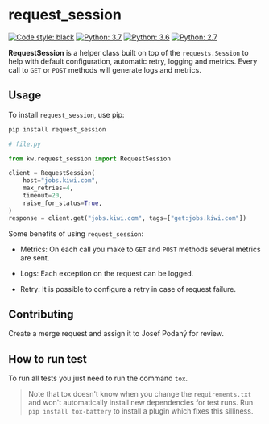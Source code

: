 # request_session

[![Code style: black](https://img.shields.io/badge/code%20style-black-000000.svg)](https://github.com/psf/black)
[![Python: 3.7](https://img.shields.io/badge/python-3.7-green.svg)](https://python.org)
[![Python: 3.6](https://img.shields.io/badge/python-3.6-green.svg)](https://python.org)
[![Python: 2.7](https://img.shields.io/badge/python-2.7-green.svg)](https://python.org)

**RequestSession** is a helper class built on top of the `requests.Session`
to help with default configuration, automatic retry, logging and metrics.
Every call to `GET` or `POST` methods will generate logs and metrics.

## Usage

To install `request_session`, use pip:

```bash
pip install request_session
```

```python
# file.py

from kw.request_session import RequestSession

client = RequestSession(
    host="jobs.kiwi.com",
    max_retries=4,
    timeout=20,
    raise_for_status=True,
)
response = client.get("jobs.kiwi.com", tags=["get:jobs.kiwi.com"])
```

Some benefits of using `request_session`:

- Metrics: On each call you make to `GET` and `POST` methods
  several metrics are sent.

- Logs: Each exception on the request can be logged.

- Retry: It is possible to configure a retry in case of request failure.

## Contributing

Create a merge request and assign it to Josef Podaný for review.

## How to run test

To run all tests you just need to run the command `tox`.

> Note that tox doesn't know when you change the `requirements.txt`
> and won't automatically install new dependencies for test runs.
> Run `pip install tox-battery` to install a plugin which fixes this silliness.
